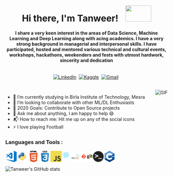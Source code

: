 <p align="center">
  <h1 align="center"><b>Hi there, I'm Tanweer!</b>
  <img style = "margin-left:15px" src="https://media.giphy.com/media/bcKmIWkUMCjVm/giphy.gif" width = "80px" height = "50px"/>
  </h1>
</p>
<p align="center">
  <h4 align="center"><b>I share a very keen interest in the areas of Data Science, Machine Learning and Deep Learning along with acing academics. I have a very strong background in managerial and interpersonal skills. I have participated, hosted and mentored various technical and cultural events, workshops, hackathons, weekenders and fests with utmost hardwork, sincerity and dedication</b></h4>
</p>
<p align="center">
<br>
<a href="https://www.linkedin.com/in/tanweerulhaque/"><img src="https://img.shields.io/badge/linkedin-%230077B5.svg?&style=for-the-badge&logo=linkedin&logoColor=white" alt="LinkedIn" /></a>&nbsp;
<a href="https://www.kaggle.com/tanweerulhaque"><img src="https://www.kaggle.com/static/images/site-logo.png" alt="Kaggle" width = "80px" height = "25px"/></a>&nbsp;
<a href="mailto:tan.haque@gmail.com"><img src="https://img.shields.io/badge/gmail-%23D14836.svg?&style=for-the-badge&logo=gmail&logoColor=white" alt="Gmail"/></a>&nbsp;
</p>
<br>
<img align="right" height="175px" alt="GIF" src="https://media.giphy.com/media/du3J3cXyzhj75IOgvA/giphy.gif" />

- :office: I’m currently studying in Birla Institute of Technology, Mesra
- 👯 I’m looking to collaborate with other ML/DL Enthusiasts
- 🥅 2020 Goals: Contribute to Open Source projects
- 💬 Ask me about anything, I am happy to help :smile:
- 📬 How to reach me: Hit me up on any of the social icons
- ⚡ I love playing Football

### Languages and Tools : 

<img align="left" alt="Visual Studio Code" width="35px" src="https://raw.githubusercontent.com/github/explore/80688e429a7d4ef2fca1e82350fe8e3517d3494d/topics/visual-studio-code/visual-studio-code.png"/>
<img align="left" alt="HTML5" width="35px" src="https://raw.githubusercontent.com/github/explore/80688e429a7d4ef2fca1e82350fe8e3517d3494d/topics/python/python.png" />
<img align="left" alt="HTML5" width="35px" src="https://raw.githubusercontent.com/github/explore/80688e429a7d4ef2fca1e82350fe8e3517d3494d/topics/html/html.png" />
<img align="left" alt="CSS3" width="35px" src="https://raw.githubusercontent.com/github/explore/80688e429a7d4ef2fca1e82350fe8e3517d3494d/topics/css/css.png" />
<img align="left" alt="JavaScript" width="35px" src="https://raw.githubusercontent.com/github/explore/80688e429a7d4ef2fca1e82350fe8e3517d3494d/topics/javascript/javascript.png" />
<img align="left" alt="React" width="26px" src="https://raw.githubusercontent.com/github/explore/80688e429a7d4ef2fca1e82350fe8e3517d3494d/topics/react/react.png" />
<img align="left" alt="MySQL" width="35px" src="https://raw.githubusercontent.com/github/explore/80688e429a7d4ef2fca1e82350fe8e3517d3494d/topics/mysql/mysql.png" />
<img align="left" alt="Git" width="35px" src="https://raw.githubusercontent.com/github/explore/80688e429a7d4ef2fca1e82350fe8e3517d3494d/topics/git/git.png" />
<img align="left" alt="terminal" width="35px" src="https://raw.githubusercontent.com/github/explore/80688e429a7d4ef2fca1e82350fe8e3517d3494d/topics/terminal/terminal.png" />
<img align="left" alt="cpp" width="35px" src="https://raw.githubusercontent.com/github/explore/80688e429a7d4ef2fca1e82350fe8e3517d3494d/topics/cpp/cpp.png" />
<br>
<br>

![Tanweer's GitHub stats](https://github-readme-stats.vercel.app/api?username=TanweerulHaque&count_private=true&theme=radical) 
